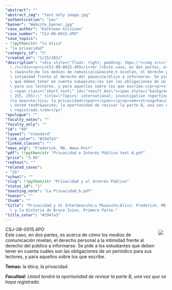 ```yaml
---
"abstract": ""
"abstract_img": "text only image.jpg"
"authentication": "yes"
"banner": "Website_banner.jpg"
"case_author": "Kathleen Gilsinan"
"case_number": "CSJ-08-0015.4PO"
"case_topics":
- !!python/str "la ética"
- "la privacidad"
"category_id": "5"
"created_on": "1/25/2011"
"description": "<div style=\"float: right; padding: 10px;\"><img src=\"https://casestudies.jrn.columbia.edu/casestudy/files/photos/455/text%20only%20image.jpg\"\
  \ /></div><p><i>CSJ-08-0015.4PO</i><br />Este caso, en dos partes, es acerca de\
  \ c&oacute;mo los medios de comunicaci&oacute;n nivelan, el derecho personal a la\
  \ intimidad frente al derecho del p&uacute;blico a informarse. Se pide a los estudiantes\
  \ que deben tener en cuenta cu&aacute;les son las obligaciones de un peri&oacute;dico\
  \ para sus lectores, y para aquellos sobre los que escribe.</p><p><strong>Temas:</strong>\
  \ <span class=\"short_text\" id=\"result_box\"><span style=\"background-color: rgb(255,\
  \ 255, 255);\" title=\"Topics: international; investigative reporting; ethics\"\
  >la &eacute;tica; la privacidad</span></span></p><p><em><strong>Facultad:</strong>\
  \ Usted tendr&aacute; la oportunidad de revisar la parte B, una vez que se haya\
  \ registrado.</em></p>"
"epologue": ""
"faculty_notes": ""
"faculty_only": ""
"id": "60"
"layout": "standard"
"link_color": "#2947a3"
"linked_classes": ""
"news_org": "Frederick, MD, News-Post"
"pdf": !!python/str "Privacidad e Interés Público text A.pdf"
"price": "3.95"
"redtext": ""
"related_cases":
- "25"
"school": ""
"slug": !!python/str "Privacidad y el Interés Público"
"status_id": "1"
"teaching_note": "La Privacidad_b.pdf"
"teaser": ""
"thumb": ""
"title": "Privacidad y el Inter&eacute;s P&uacute;blico: Frederick, MD, <i>News-Post</i>\
  \ y la Historia de Bruce Ivins. Primera Parte."
"title_color": "#2947a3"
---
```

<div style="float: right; padding: 10px;"><img src="https://casestudies.jrn.columbia.edu/casestudy/files/photos/455/text%20only%20image.jpg" /></div><p><i>CSJ-08-0015.4PO</i><br />Este caso, en dos partes, es acerca de c&oacute;mo los medios de comunicaci&oacute;n nivelan, el derecho personal a la intimidad frente al derecho del p&uacute;blico a informarse. Se pide a los estudiantes que deben tener en cuenta cu&aacute;les son las obligaciones de un peri&oacute;dico para sus lectores, y para aquellos sobre los que escribe.</p><p><strong>Temas:</strong> <span class="short_text" id="result_box"><span style="background-color: rgb(255, 255, 255);" title="Topics: international; investigative reporting; ethics">la &eacute;tica; la privacidad</span></span></p><p><em><strong>Facultad:</strong> Usted tendr&aacute; la oportunidad de revisar la parte B, una vez que se haya registrado.</em></p>
